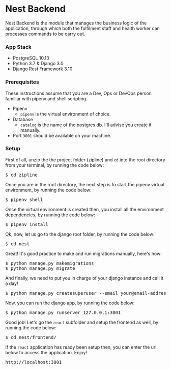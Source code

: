 # Nest Backend

Nest Backend is the module that manages the business logic of the application, through which both the fulfilment staff and health worker can processes commands to be carry out.

### App Stack

- PostgreSQL 10.13
- Python 3.7 & Django 3.0
- Django Rest Framework 3.10

### Prerequisites

These instructions assume that you are a Dev, Ops or DevOps person familiar with pipenv and shell scripting.

- Pipenv
  - `pipenv` is the virtual environment of choice.
- Database
  - `catalog` is the name of the postgres db. I'll advise you create it manually.
- Port `3001` should be available on your machine.

### Setup

First of all, unzip the the project folder (zipline) and `cd` into the root directory from your terminal, by running the code below:

<pre>$ cd zipline</pre>

Once you are in the root directory, the next step is to start the pipenv virtual environment, by running the code below:

<pre>$ pipenv shell</pre>

Once the virtual environment is created then, you install all the environment dependencies, by running the code below:

<pre>
$ pipenv install
</pre>

Ok, now, let us go to the django root folder, by running the code below:

<pre>
$ cd nest
</pre>

Great! It's good practice to make and run migrations manually, here's how:

<pre>
$ python manage.py makemigrations
$ python manage.py migrate
</pre>

And finally, we need to put you in charge of your django instance and call it a day!

<pre>
$ python manage.py createsuperuser --email your@email-address --username your-username
</pre>

Now, you can run the django app, by running the code below:

<pre>$ python manage.py runserver 127.0.0.1:3001</pre>

Good job! Let's go the `react` subfolder and setup the frontend as well, by running the code below:

<pre>
$ cd nest/frontend/
</pre>

If the `react` application has ready been setup then, you can enter the url below to access the application. Enjoy!

<pre>http://localhost:3001</pre>
